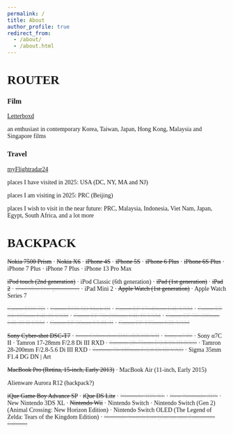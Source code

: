 ```yaml
---
permalink: /
title: About
author_profile: true
redirect_from: 
  - /about/
  - /about.html
---
```


# <font face="futura">ROUTER</font>

### <font face="futura">Film</font>

[<font face="futura">Letterboxd</font>](https://letterboxd.com/Tsuki_/films/diary/)

<font face="futura">an enthusiast in contemporary Korea, Taiwan, Japan, Hong Kong, Malaysia and Singapore films</font>

### <font face="futura">Travel</font>

[<font face="futura">myFlightradar24</font>](https://my.flightradar24.com/Tsuki)

<p><font face="futura">places I have visited in 2025: USA (DC, NY, MA and NJ)</font></p>

<p><font face="futura">places I am visiting in 2025: PRC (Beijing)</font></p>

<p><font face="futura">places I wish to visit in the near future: PRC, Malaysia, Indonesia, Viet Nam, Japan, Egypt, South Africa, and a lot more</font></p>

# <font face="futura">BACKPACK</font>

<p><font face="futura"><strike>Nokia 7500 Prism</strike> · <strike>Nokia X6</strike> · <strike>iPhone 4S</strike> · <strike>iPhone 5S</strike> · <strike>iPhone 6 Plus</strike> · <strike>iPhone 6S Plus</strike> · iPhone 7 Plus · iPhone 7 Plus · iPhone 13 Pro Max</font></p>

<p><font face="futura"><strike>iPod touch (2nd generation)</strike> · iPod Classic (6th generation) · <strike>iPad (1st generation)</strike> · <strike>iPad 2</strike> · <strike><font color="DCDCDC">iPad Mini (1st generation)</font></strike> · iPad Mini 2 · <strike>Apple Watch (1st generation)</strike> · Apple Watch Series 7</font></p>

<p><font face="futura"><strike><font color="DCDCDC">Canon EOS 7D</font></strike> · <strike><font color="DCDCDC">Canon EOS 5D Mark III</font></strike> · <strike><font color="DCDCDC">Canon EF 17–40mm f/4L USM</font></strike> · <strike><font color="DCDCDC">Canon EF 24–105mm f/4L IS USM</font></strike> · <strike><font color="DCDCDC">Canon EF 70–200mm f/4L IS USM</font></strike> · <strike><font color="DCDCDC">Canon EF 70–200mm f/4L IS II USM</font></strike> · <strike><font color="DCDCDC">Canon EF 50mm f/1.8L II</font></strike> · <strike><font color="DCDCDC">Canon EF 135mm f/2L USM</font></strike></font></p>

<p><font face="futura"><strike>Sony Cyber-shot DSC-T7</strike> · <strike><font color="DCDCDC">Sony Cyber-shot DSC-RX100 VII</font></strike> · <strike><font color="DCDCDC">Sony α7 IV</font></strike> · Sony α7C II · Tamron 17-28mm F/2.8 Di III RXD · <strike><font color="DCDCDC">Tamron 28-75mm F/2.8 Di III RXD</font></strike> · Tamron 28-200mm F/2.8-5.6 Di III RXD · <strike><font color="DCDCDC">Tamron 70-180mm F/2.8 Di III VXD</font></strike> · Sigma 35mm F1.4 DG DN | Art</font></p>

<p><font face="futura"><strike>MacBook Pro (Retina, 15-inch, Early 2013)</strike> · MacBook Air (11-inch, Early 2015)</font></p>

<p><font face="futura">Alienware Aurora R12 (backpack?)</font></p>

<p><font face="futura"><strike>iQue Game Boy Advance SP</strike> · <strike>iQue DS Lite</strike> · <strike><font color="DCDCDC">Nintendo 3DS XL</font></strike> · <strike><font color="DCDCDC">New Nintendo 3DS</font></strike> · New Nintendo 3DS XL · <strike>Nintendo Wii</strike> · Nintendo Switch · Nintendo Switch (Gen 2) (Animal Crossing: New Horizon Edition) · Nintendo Switch OLED (The Legend of Zelda: Tears of the Kingdom Edition) · <strike><font color="DCDCDC">Nintendo Switch Lite (Zacian and Zamazenta Edition)</font></strike></font></p>
